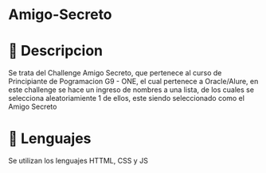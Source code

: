 # Amigo-Secreto

# 🔨 Descripcion
Se trata del Challenge Amigo Secreto, que pertenece al curso de Principiante de Pogramacion G9 - ONE, el cual pertenece a Oracle/Alure, en este challenge se hace un ingreso de nombres a una lista, de los cuales se selecciona aleatoriamiente 1 de ellos, este siendo seleccionado como el Amigo Secreto

# 🔌 Lenguajes 
Se utilizan los lenguajes HTTML, CSS y JS
